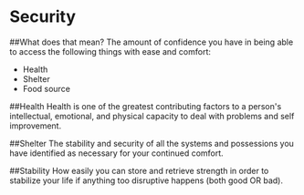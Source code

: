 # Security
##What does that mean?
The amount of confidence you have in being able to access the following things with ease and comfort:
* Health
* Shelter
* Food source

##Health
Health is one of the greatest contributing factors to a person's intellectual, emotional, and physical capacity to deal with problems and self improvement.

##Shelter
The stability and security of all the systems and possessions you have identified as necessary for your continued comfort.

##Stability
How easily you can store and retrieve strength in order to stabilize your life if anything too disruptive happens (both good OR bad).
